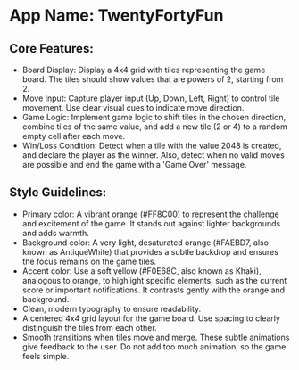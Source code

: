 # **App Name**: TwentyFortyFun

## Core Features:

- Board Display: Display a 4x4 grid with tiles representing the game board. The tiles should show values that are powers of 2, starting from 2.
- Move Input: Capture player input (Up, Down, Left, Right) to control tile movement. Use clear visual cues to indicate move direction.
- Game Logic: Implement game logic to shift tiles in the chosen direction, combine tiles of the same value, and add a new tile (2 or 4) to a random empty cell after each move.
- Win/Loss Condition: Detect when a tile with the value 2048 is created, and declare the player as the winner. Also, detect when no valid moves are possible and end the game with a 'Game Over' message.

## Style Guidelines:

- Primary color: A vibrant orange (#FF8C00) to represent the challenge and excitement of the game. It stands out against lighter backgrounds and adds warmth.
- Background color: A very light, desaturated orange (#FAEBD7, also known as AntiqueWhite) that provides a subtle backdrop and ensures the focus remains on the game tiles.
- Accent color: Use a soft yellow (#F0E68C, also known as Khaki), analogous to orange, to highlight specific elements, such as the current score or important notifications. It contrasts gently with the orange and background.
- Clean, modern typography to ensure readability.
- A centered 4x4 grid layout for the game board. Use spacing to clearly distinguish the tiles from each other.
- Smooth transitions when tiles move and merge. These subtle animations give feedback to the user. Do not add too much animation, so the game feels simple.